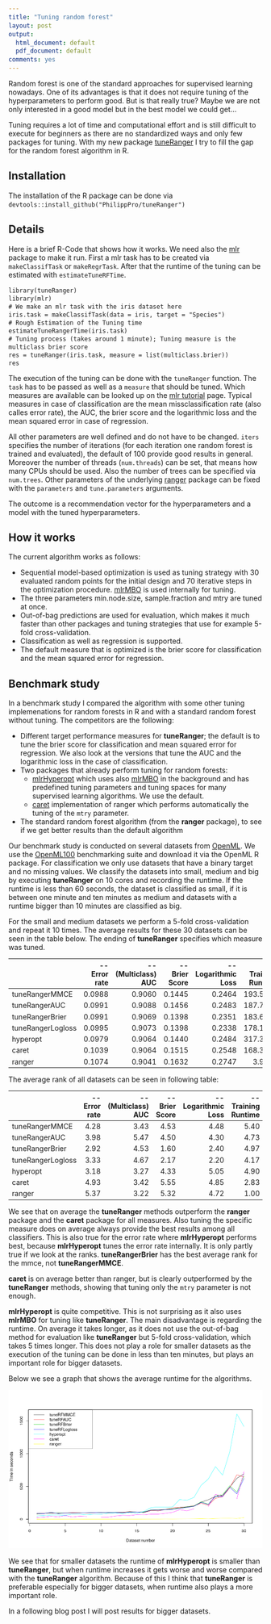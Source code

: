 ```yaml
---
title: "Tuning random forest"
layout: post
output:
  html_document: default
  pdf_document: default
comments: yes
---
```


Random forest is one of the standard approaches for supervised learning nowadays. One of its advantages is that it does 
not require tuning of the hyperparameters to perform good. But is that really true? Maybe we are not only interested in a 
good model but in the best model we could get...

Tuning requires a lot of time and computational effort and is still difficult to execute for beginners as there are no 
standardized ways and only few packages for tuning. With my new package [tuneRanger](https://github.com/PhilippPro/tuneRanger) 
I try to fill the gap for the random forest algorithm in R. 

<!--excerpt-->

## Installation

The installation of the R package can be done via `devtools::install_github("PhilippPro/tuneRanger")`

## Details

Here is a brief R-Code that shows how it works. We need also the [mlr](https://github.com/mlr-org/mlr) package to make it run. 
First a mlr task has to be created via `makeClassifTask` or `makeRegrTask`. After that the runtime of the tuning can be estimated 
with `estimateTuneRFTime`. 

```{r}
library(tuneRanger)
library(mlr)
# We make an mlr task with the iris dataset here 
iris.task = makeClassifTask(data = iris, target = "Species")
# Rough Estimation of the Tuning time
estimateTuneRangerTime(iris.task)
# Tuning process (takes around 1 minute); Tuning measure is the multiclass brier score
res = tuneRanger(iris.task, measure = list(multiclass.brier))
res
```

The execution of the tuning can be done with the `tuneRanger` function. The `task` has to be passed as well as 
a `measure` that should be tuned. Which measures are available can be looked up on the
[mlr tutorial](http://mlr-org.github.io/mlr-tutorial/release/html/measures/index.html) page. Typical measures in case of 
classification are the mean missclassification rate (also calles error rate), the AUC, the brier score and the 
logarithmic loss and the mean squared error in case of regression. 

All other parameters are well defined and do not have to be changed. `iters` specifies the number of iterations 
(for each iteration one random forest is trained and evaluated), the default of 100 provide good results in general. 
Moreover the number of threads (`num.threads`) can be set, that means how many CPUs should be used. Also the number of trees can be 
specified via `num.trees`. Other parameters of the underlying [ranger](https://github.com/imbs-hl/ranger) package can be fixed with
the `parameters` and `tune.parameters` arguments. 

The outcome is a recommendation vector for the hyperparameters and a model with the tuned hyperparameters. 

## How it works

The current algorithm works as follows:
*  Sequential model-based optimization is used as tuning strategy with 30 evaluated random points for the initial design and 
70 iterative steps in the optimization procedure. [mlrMBO](https://github.com/mlr-org/mlrMBO) is used internally for tuning. 
*  The three parameters min.node.size, sample.fraction and mtry are tuned at once. 
*  Out-of-bag predictions are used for evaluation, which makes it much faster than other packages and tuning strategies that 
use for example 5-fold cross-validation. 
*  Classification as well as regression is supported.
*  The default measure that is optimized is the brier score for classification and the mean squared error for regression. 

## Benchmark study

In a benchmark study I compared the algorithm with some other tuning implemenations for random forests in R and with a 
standard random forest without tuning. The competitors are the following:

* Different target performance measures for **tuneRanger**; the default is to tune the brier score for classification and mean squared error for regression. We also look at the versions that tune the AUC and the logarithmic loss in the case of classification.
* Two packages that already perform tuning for random forests:
  + [mlrHyperopt](https://github.com/jakob-r/mlrHyperopt) which uses also [mlrMBO](https://github.com/mlr-org/mlrMBO) in the 
  background and has predefined tuning parameters and tuning spaces for many supervised learning algorithms. We use the default.
  + [caret](https://github.com/topepo/caret) implementation of ranger which performs automatically the tuning of the `mtry` parameter.
* The standard random forest algorithm (from the **ranger** package), to see if we get better results than the default algorithm

Our benchmark study is conducted on several datasets from [OpenML](https://github.com/openml/OpenML). 
We use the [OpenML100](https://arxiv.org/abs/1708.03731) benchmarking suite and download it via the OpenML R package. 
For classification we only use datasets that have a binary target and no missing values. We classify the datasets into small, 
medium and big by executing **tuneRanger** on 10 cores and recording the runtime. If the runtime is less 
than 60 seconds, the dataset is classified as small, if it is between one minute and ten minutes as medium and datasets with a 
runtime bigger than 10 minutes are classified as big. 

For the small and medium datasets we perform a 5-fold cross-validation and repeat it 10 times. The average results for these 
30 datasets can be seen in the table below. The ending of **tuneRanger** specifies which measure was tuned. 


|                  | -- Error rate| -- (Multiclass) AUC| -- Brier Score| -- Logarithmic Loss| -- Training Runtime|
|:-----------------|-------------:|-------------------:|--------------:|-------------------:|-------------------:|
|tuneRangerMMCE    |        0.0988|              0.9060|         0.1445|              0.2464|            193.5932|
|tuneRangerAUC     |        0.0991|              0.9088|         0.1456|              0.2483|            187.7843|
|tuneRangerBrier   |        0.0991|              0.9069|         0.1398|              0.2351|            183.6576|
|tuneRangerLogloss |        0.0995|              0.9073|         0.1398|              0.2338|            178.1290|
|hyperopt          |        0.0979|              0.9064|         0.1440|              0.2484|            317.3986|
|caret             |        0.1039|              0.9064|         0.1515|              0.2548|            168.3151|
|ranger            |        0.1074|              0.9041|         0.1632|              0.2747|              3.9578|

The average rank of all datasets can be seen in following table:

|                  | -- Error rate| -- (Multiclass) AUC| -- Brier Score| -- Logarithmic Loss| -- Training Runtime|
|:-----------------|-------------:|-------------------:|--------------:|-------------------:|-------------------:|
|tuneRangerMMCE    |          4.28|                3.43|           4.53|                4.48|                5.40|
|tuneRangerAUC     |          3.98|                5.47|           4.50|                4.30|                4.73|
|tuneRangerBrier   |          2.92|                4.53|           1.60|                2.40|                4.97|
|tuneRangerLogloss |          3.33|                4.67|           2.17|                2.20|                4.17|
|hyperopt          |          3.18|                3.27|           4.33|                5.05|                4.90|
|caret             |          4.93|                3.42|           5.55|                4.85|                2.83|
|ranger            |          5.37|                3.22|           5.32|                4.72|                1.00|


We see that on average the **tuneRanger** methods outperform the **ranger** package and the **caret** package for all measures.
Also tuning the specific measure does on average always provide the best results among all classifiers. This is also true 
for the error rate where **mlrHyperopt** performs best, because **mlrHyperopt** tunes the error rate internally. 
It is only partly true if we look at the ranks. **tuneRangerBrier** has the best average rank for the mmce, not **tuneRangerMMCE**. 

**caret** is on average better than ranger, but is clearly outperformed by the **tuneRanger** methods, showing that tuning only 
the `mtry` parameter is not enough. 

**mlrHyperopt** is quite competitive. This is not surprising as it also uses **mlrMBO** for tuning like **tuneRanger**. The 
main disadvantage is regarding the runtime. On average it takes longer, as it does not use the out-of-bag method for evaluation 
like **tuneRanger** but 5-fold cross-validation, which takes 5 times longer. This does not play a role for smaller datasets 
as the execution of the tuning can be done in less than ten minutes, but plays an important role for bigger datasets. 

Below we see a graph that shows the average runtime for the algorithms.

![graphic](/images/rf_tune_time.png "graphic")

We see that for smaller datasets the runtime of **mlrHyperopt** is smaller than **tuneRanger**, but when runtime increases 
it gets worse and worse compared with the **tuneRanger** algorithm. Because of this I think that **tuneRanger** is 
preferable especially for bigger datasets, when runtime also plays a more important role. 

In a following blog post I will post results for bigger datasets. 
